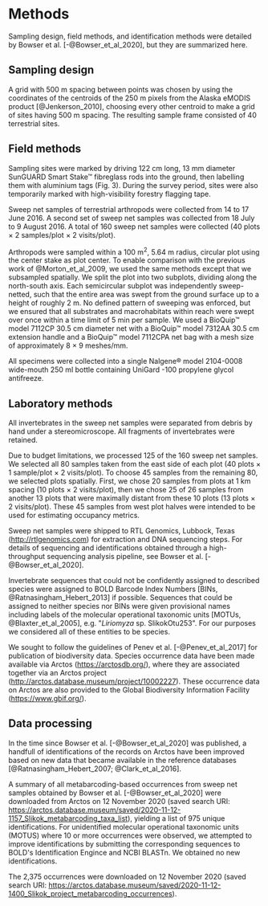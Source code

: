 
# Methods

Sampling design, field methods, and identification methods were detailed by Bowser et al. [-@Bowser_et_al_2020], but they are summarized here.

## Sampling design

A grid with 500 m spacing between points was chosen by using the coordinates of the centroids of the 250 m pixels from the Alaska eMODIS product [@Jenkerson_2010], choosing every other centroid to make a grid of sites having 500 m spacing. The resulting sample frame consisted of 40 terrestrial sites.

## Field methods

Sampling sites were marked by driving 122 cm long, 13 mm diameter SunGUARD Smart Stake™ fibreglass rods into the ground, then labelling them with aluminium tags (Fig. 3). During the survey period, sites were also temporarily marked with high-visibility forestry flagging tape.

Sweep net samples of terrestrial arthropods were collected from 14 to 17 June 2016. A second set of sweep net samples was collected from 18 July to 9 August 2016. A total of 160 sweep net samples were collected (40 plots × 2 samples/plot × 2 visits/plot).

Arthropods were sampled within a 100 m<sup>2</sup>, 5.64 m radius, circular plot using the center stake as plot center. To enable comparison with the previous work of @Morton_et_al_2009, we used the same methods except that we subsampled spatially. We split the plot into two subplots, dividing along the north-south axis. Each semicircular subplot was independently sweep-netted, such that the entire area was swept from the ground surface up to a height of roughly 2 m. No defined pattern of sweeping was enforced, but we ensured that all substrates and macrohabitats within reach were swept over once within a time limit of 5 min per sample. We used a BioQuip™ model 7112CP 30.5 cm diameter net with a BioQuip™ model 7312AA 30.5 cm extension handle and a BioQuip™ model 7112CPA net bag with a mesh size of approximately 8 × 9 meshes/mm.

All specimens were collected into a single Nalgene® model 2104-0008 wide-mouth 250 ml bottle containing UniGard -100 propylene glycol antifreeze.

## Laboratory methods

All invertebrates in the sweep net samples were separated from debris by hand under a stereomicroscope. All fragments of invertebrates were retained.

Due to budget limitations, we processed 125 of the 160 sweep net samples. We selected all 80 samples taken from the east side of each plot (40 plots × 1 sample/plot × 2 visits/plot). To choose 45 samples from the remaining 80, we selected plots spatially. First, we chose 20 samples from plots at 1 km spacing (10 plots × 2 visits/plot), then we chose 25 of 26 samples from another 13 plots that were maximally distant from these 10 plots (13 plots × 2 visits/plot). These 45 samples from west plot halves were intended to be used for estimating occupancy metrics.

Sweep net samples were shipped to RTL Genomics, Lubbock, Texas (<http://rtlgenomics.com>) for extraction and DNA sequencing steps. For details of sequencing and identifications obtained through a high-throughput sequencing analysis pipeline, see Bowser et al. [-@Bowser_et_al_2020].

Invertebrate sequences that could not be confidently assigned to described species were assigned to BOLD Barcode Index Numbers [BINs, @Ratnasingham_Hebert_2013] if possible. Sequences that could be assigned to neither species nor BINs were given provisional names including labels of the molecular operational taxonomic units [MOTUs, @Blaxter_et_al_2005], e.g. "*Liriomyza* sp. SlikokOtu253". For our purposes we considered all of these entities to be species.

We sought to follow the guidelines of Penev et al. [-@Penev_et_al_2017] for publication of biodiversity data. Species occurrence data have been made available via Arctos (<https://arctosdb.org/>), where they are associated together via an Arctos project (<http://arctos.database.museum/project/10002227>). These occurrence data on Arctos are also provided to the Global Biodiversity Information Facility (<https://www.gbif.org/>).

## Data processing

In the time since Bowser et al. [-@Bowser_et_al_2020] was published, a handfull of identifications of the records on Arctos have been improved based on new data that became available in the reference databases [@Ratnasingham_Hebert_2007; @Clark_et_al_2016].

A summary of all metabarcoding-based occurrences from sweep net samples obtained by Bowser et al. [-@Bowser_et_al_2020] were downloaded from Arctos on 12 November 2020 (saved search URI: <https://arctos.database.museum/saved/2020-11-12-1157_Slikok_metabarcoding_taxa_list>), yielding a list of 975 unique identifications. For unidentified molecular operational taxonomic units (MOTUS) where 10 or more occurrences were observed, we attempted to improve identifications by submitting the corresponding sequences to BOLD's Identification Engince and NCBI BLASTn. We obtained no new identifications.

The 2,375 occurrences were downloaded on 12 November 2020 (saved search URI: <https://arctos.database.museum/saved/2020-11-12-1400_Slikok_project_metabarcoding_occurrences>).
